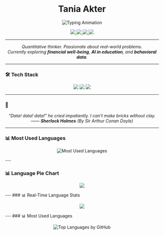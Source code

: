 <h1 align="center">Tania Akter</h1>

<p align="center">
  <img src="https://readme-typing-svg.herokuapp.com?font=Fira+Code&size=22&pause=1000&color=FF4500&center=true&vCenter=true&width=700&lines=Data+Science+%7C+Machine+Learning;Causal+Inference+%7C+Applied+Economics" alt="Typing Animation" />
</p>

<p align="center">
  <a href="https://linkedin.com/in/your-profile" target="_blank">
    <img src="https://img.shields.io/badge/LinkedIn-0A66C2?style=flat&logo=linkedin&logoColor=white" />
  </a>
  <a href="mailto:your@email.com">
    <img src="https://img.shields.io/badge/Email-EA4335?style=flat&logo=gmail&logoColor=white" />
  </a>
  <a href="https://github.com/your-username">
    <img src="https://img.shields.io/badge/GitHub-181717?style=flat&logo=github&logoColor=white" />
  </a>
  <a href="https://mdmahadi-hasan.github.io/" target="_blank">
    <img src="https://img.shields.io/badge/Website-000000?style=flat&logo=google-chrome&logoColor=white" />
  </a>
</p>

---

<p align="center">
  <em>
    Quantitative thinker. Passionate about real-world problems.<br>
    Currently exploring <strong>financial well-being</strong>, <strong>AI in education</strong>, and <strong>behavioral data</strong>.
  </em>
</p>

---

### 🛠️ Tech Stack

<p align="center">
  <img src="https://skillicons.dev/icons?i=python,github,r" />
  <img src="https://img.shields.io/badge/Jupyter-F37626?style=for-the-badge&logo=jupyter&logoColor=white" />
  <img src="https://img.shields.io/badge/SQL-336791?style=for-the-badge&logo=postgresql&logoColor=white" />
</p>

---

### 📌

<p align="center">
  <em>
    “Data! data! data!” he cried impatiently. I can’t make bricks without clay.<br>
    —— <strong>Sherlock Holmes</strong> (By Sir Arthur Conan Doyle)
  </em>
</p>

---
### 📊 Most Used Languages

<p align="center">
  <img src="https://github-readme-stats.vercel.app/api/top-langs/?username=mdmahadi-hasan&layout=compact&langs_count=6&theme=default" alt="Most Used Languages" />
</p>
---

### 📊 Language Pie Chart

<p align="center">
  <img src="https://github-profile-summary-cards.vercel.app/api/cards/repos-per-language?username=mdmahadi-hasan&theme=github_dark" />
</p>
---
### 📊 Real-Time Language Stats

<p align="center">
  <img src="https://github-readme-stats.vercel.app/api/top-langs/?username=mdmahadi-hasan&layout=donut&hide_border=true&langs_count=6&theme=chartreuse-dark" />
</p>
---
### 📊 Most Used Languages

<p align="center">
  <img src="https://github-readme-stats.vercel.app/api/top-langs/?username=mdmahadi-hasan&layout=donut&theme=graywhite&hide_border=true" alt="Top Languages by GitHub" />
</p>
